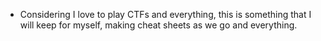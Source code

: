 - Considering I love to play CTFs and everything, this is something that I will keep for myself, making cheat sheets as we go and everything.
